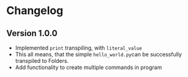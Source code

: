 # Changelog

## Version 1.0.0

* Implemented `print` transpiling, with `literal_value`
* This all means, that the simple `hello_world.py`can be successfully transpiled to Folders.
* Add functionality to create multiple commands in program